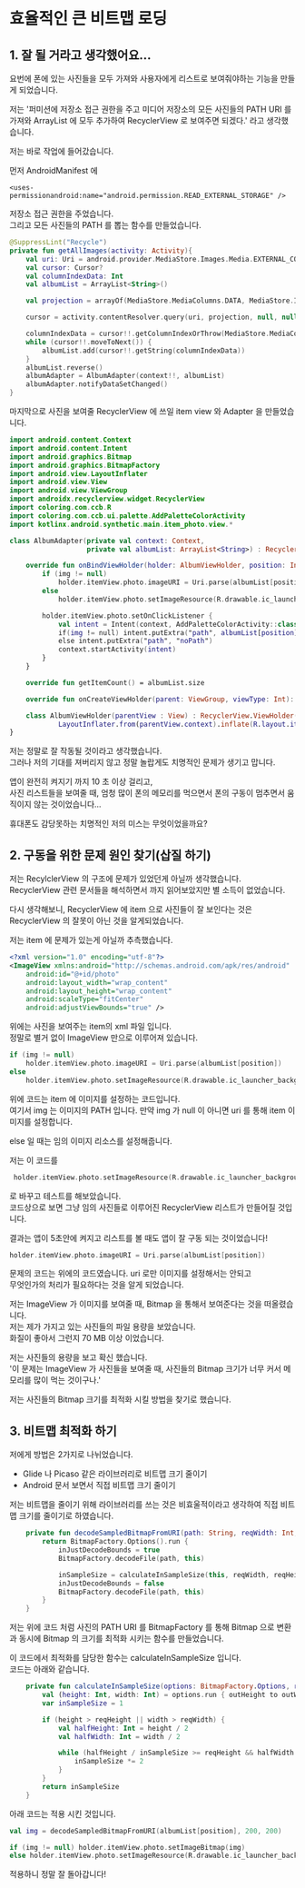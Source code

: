 # 효율적인 큰 비트맵 로딩

## 1. 잘 될 거라고 생각했어요...

요번에 폰에 있는 사진들을 모두 가져와 사용자에게 리스트로 보여줘야하는 기능을 만들게 되었습니다.  

저는 '퍼미션에 저장소 접근 권한을 주고 미디어 저장소의 모든 사진들의 PATH URI 를 가져와 
ArrayList 에 모두 추가하여 RecyclerView 로 보여주면 되겠다.' 라고 생각했습니다.

저는 바로 작업에 들어갔습니다.

먼저 AndroidManifest 에 
```
<uses-permissionandroid:name="android.permission.READ_EXTERNAL_STORAGE" /> 
```
저장소 접근 권한을 주었습니다.  
그리고 모든 사진들의 PATH 를 뽑는 함수를 만들었습니다.

``` Kotlin
@SuppressLint("Recycle")
private fun getAllImages(activity: Activity){
    val uri: Uri = android.provider.MediaStore.Images.Media.EXTERNAL_CONTENT_URI
    val cursor: Cursor?
    val columnIndexData: Int
    val albumList = ArrayList<String>()

    val projection = arrayOf(MediaStore.MediaColumns.DATA, MediaStore.Images.Media.BUCKET_DISPLAY_NAME)

    cursor = activity.contentResolver.query(uri, projection, null, null, null)

    columnIndexData = cursor!!.getColumnIndexOrThrow(MediaStore.MediaColumns.DATA)
    while (cursor!!.moveToNext()) {
        albumList.add(cursor!!.getString(columnIndexData))
    }
    albumList.reverse()
    albumAdapter = AlbumAdapter(context!!, albumList)
    albumAdapter.notifyDataSetChanged()
}

```

마지막으로 사진을 보여줄 RecyclerView 에 쓰일 item view 와 Adapter 을 만들었습니다.

``` Kotlin
import android.content.Context
import android.content.Intent
import android.graphics.Bitmap
import android.graphics.BitmapFactory
import android.view.LayoutInflater
import android.view.View
import android.view.ViewGroup
import androidx.recyclerview.widget.RecyclerView
import coloring.com.ccb.R
import coloring.com.ccb.ui.palette.AddPaletteColorActivity
import kotlinx.android.synthetic.main.item_photo.view.*

class AlbumAdapter(private val context: Context,
                   private val albumList: ArrayList<String>) : RecyclerView.Adapter<AlbumAdapter.AlbumViewHolder>() {

    override fun onBindViewHolder(holder: AlbumViewHolder, position: Int) {
        if (img != null) 
            holder.itemView.photo.imageURI = Uri.parse(albumList[position])
        else 
            holder.itemView.photo.setImageResource(R.drawable.ic_launcher_background)

        holder.itemView.photo.setOnClickListener {
            val intent = Intent(context, AddPaletteColorActivity::class.java)
            if(img != null) intent.putExtra("path", albumList[position])
            else intent.putExtra("path", "noPath")
            context.startActivity(intent)
        }
    }

    override fun getItemCount() = albumList.size

    override fun onCreateViewHolder(parent: ViewGroup, viewType: Int): AlbumViewHolder = AlbumViewHolder(parent)

    class AlbumViewHolder(parentView : View) : RecyclerView.ViewHolder(
            LayoutInflater.from(parentView.context).inflate(R.layout.item_photo, null, false))
}
```

저는 정말로 잘 작동될 것이라고 생각했습니다.  
그러나 저의 기대를 져버리지 않고 정말 놀랍게도 치명적인 문제가 생기고 맙니다.

앱이 완전히 켜지기 까지 10 초 이상 걸리고,  
사진 리스트들을 보여줄 때, 엄청 많이 폰의 메모리를 먹으면서 폰의 구동이 멈추면서 움직이지 않는 것이었습니다...

휴대폰도 감당못하는 치명적인 저의 미스는 무엇이었을까요?

## 2. 구동을 위한 문제 원인 찾기(삽질 하기)

저는 RecylclerView 의 구조에 문제가 있었던게 아닐까 생각했습니다.  
RecyclerView 관련 문서들을 해석하면서 까지 읽어보았지만 별 소득이 없었습니다.

다시 생각해보니, RecyclerView 에 item 으로 사진들이 잘 보인다는 것은 RecyclerView 의 잘못이 아닌 것을 알게되었습니다.

저는 item 에 문제가 있는게 아닐까 추측했습니다.  

``` xml
<?xml version="1.0" encoding="utf-8"?>
<ImageView xmlns:android="http://schemas.android.com/apk/res/android"
    android:id="@+id/photo"
    android:layout_width="wrap_content"
    android:layout_height="wrap_content"
    android:scaleType="fitCenter"
    android:adjustViewBounds="true" />
```

위에는 사진을 보여주는 item의 xml 파일 입니다.  
정말로 별거 없이 ImageView 만으로 이루어져 있습니다.

``` Kotlin
if (img != null) 
    holder.itemView.photo.imageURI = Uri.parse(albumList[position])
else 
    holder.itemView.photo.setImageResource(R.drawable.ic_launcher_background)
```

위에 코드는 item 에 이미지를 설정하는 코드입니다.  
여기서 img 는 이미지의 PATH 입니다. 만약 img 가 null 이 아니면
uri 를 통해 item 이미지를 설정합니다.

else 일 때는 임의 이미지 리소스를 설정해줍니다.

저는 이 코드를
``` Kotlin
 holder.itemView.photo.setImageResource(R.drawable.ic_launcher_background)
```
로 바꾸고 테스트를 해보았습니다.  
코드상으로 보면 그냥 임의 사진들로 이루어진 RecyclerView 리스트가 만들어질 것입니다.

결과는 앱이 5초안에 켜지고 리스트를 볼 때도 앱이 잘 구동 되는 것이었습니다!

``` Kotlin
holder.itemView.photo.imageURI = Uri.parse(albumList[position])
```

문제의 코드는 위에의 코드였습니다.
uri 로만 이미지를 설정해서는 안되고  
무엇인가의 처리가 필요하다는 것을 알게 되었습니다.

저는 ImageView 가 이미지를 보여줄 때, Bitmap 을 통해서 보여준다는 것을 떠올렸습니다.  
저는 제가 가지고 있는 사진들의 파일 용량을 보았습니다.  
화질이 좋아서 그런지 70 MB 이상 이었습니다.

저는 사진들의 용량을 보고 확신 했습니다.  
'이 문제는 ImageView 가 사진들을 보여줄 때, 사진들의 Bitmap 크기가 너무 커서 메모리를 많이 먹는 것이구나.'

저는 사진들의 Bitmap 크기를 최적화 시킬 방법을 찾기로 했습니다.

## 3. 비트맵 최적화 하기

저에게 방법은 2가지로 나뉘었습니다.

- Glide 나 Picaso 같은 라이브러리로 비트맵 크기 줄이기
- Android 문서 보면서 직접 비트맵 크기 줄이기

저는 비트맵을 줄이기 위해 라이브러리를 쓰는 것은 비효울적이라고 생각하여 직접 비트맵 크기를 줄이기로 하였습니다.

``` Kotlin
    private fun decodeSampledBitmapFromURI(path: String, reqWidth: Int, reqHeight: Int): Bitmap? {
        return BitmapFactory.Options().run {
            inJustDecodeBounds = true
            BitmapFactory.decodeFile(path, this)

            inSampleSize = calculateInSampleSize(this, reqWidth, reqHeight)
            inJustDecodeBounds = false
            BitmapFactory.decodeFile(path, this)
        }
    }
```
저는 위에 코드 처럼 사진의 PATH URI 를 BitmapFactory 를 통해 Bitmap 으로 변환과 동시에 Bitmap 의 크기를 최적화 시키는 함수를 만들었습니다.

이 코드에서 최적화를 담당한 함수는 calculateInSampleSize 입니다.  
코드는 아래와 같습니다.

``` Kotlin
    private fun calculateInSampleSize(options: BitmapFactory.Options, reqWidth: Int, reqHeight: Int): Int {
        val (height: Int, width: Int) = options.run { outHeight to outWidth }
        var inSampleSize = 1

        if (height > reqHeight || width > reqWidth) {
            val halfHeight: Int = height / 2
            val halfWidth: Int = width / 2

            while (halfHeight / inSampleSize >= reqHeight && halfWidth / inSampleSize >= reqWidth) {
                inSampleSize *= 2
            }
        }
        return inSampleSize
    }
```

아래 코드는 적용 시킨 것입니다.  

``` Kotlin
val img = decodeSampledBitmapFromURI(albumList[position], 200, 200)

if (img != null) holder.itemView.photo.setImageBitmap(img)
else holder.itemView.photo.setImageResource(R.drawable.ic_launcher_background)
```
적용하니 정말 잘 돌아갑니다!
